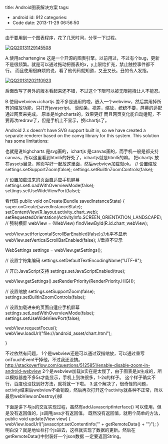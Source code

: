 title: Android图表解决方案
tags:
  - android
id: 912
categories:
  - Code
date: 2013-11-29 06:56:50
---

由于要用到一个图表程序，花了几天时间，分享一下过程。

[![QQ20131129145508](http://7xnueu.com1.z0.glb.clouddn.com/2013/11/QQ20131129145508.png)](http://7xnueu.com1.z0.glb.clouddn.com/2013/11/QQ20131129145508.png)

A.使用achartengine
这是一个开源的图表引擎。以前用过，不过有个bug，更新不是很频繁。就是可以通过拖动把图表的x，y上限给扩充，禁止触控事件都不行。
而且使用很麻烦的说，看了他代码就知道，又丑又长。丑的令人发指。

[![QQ20131202110923](http://7xnueu.com1.z0.glb.clouddn.com/2013/11/QQ20131202110923.png)](http://7xnueu.com1.z0.glb.clouddn.com/2013/11/QQ20131202110923.png)

后面改写了另外的版本看起来还不错，不过这个下限可以被无限拖拽让人不能忍。

B.使用webview+ichartjs
差不多是通用的啦，嵌入一个webview，然后禁用掉所有的缩放功能，只打开javascript。
滚动条，视差，缩放，统统不要，屏幕的适配通过网页来完成。
原本是highcharts的，效果更好 而且网页变化能自动适配，不要再次redraw了，但是手机上不显示，换ichartjs了。

Android 2.x doesn't have SVG support built in, so we have created a separate renderer based on the canvg library for this system. This solution has some limitations:

也就是说highcharts 是svg画的，ichartjs 是canvas画的，而手机一般是都支持canvas，所以这里看到html5的好处了，ichartjs就是html5的嘛。
把ichartjs 放在assets目录，网页写好一起放这里面，然后webview加载就ok。
// 设置缩放
settings.setSupportZoom(false);
settings.setBuiltInZoomControls(false);

// 设置加载进来的页面自适应手机屏幕
settings.setLoadWithOverviewMode(false);
settings.setUseWideViewPort(false);

看代码
public void onCreate(Bundle savedInstanceState) {
super.onCreate(savedInstanceState);
setContentView(R.layout.activity_chart_web);
setRequestedOrientation(ActivityInfo.SCREEN_ORIENTATION_LANDSCAPE); // 强制横屏
webView = (WebView) findViewById(R.id.chart_webView);

webView.setHorizontalScrollBarEnabled(false);//水平不显示
webView.setVerticalScrollBarEnabled(false); //垂直不显示

WebSettings settings = webView.getSettings();

// 设置字符集编码
settings.setDefaultTextEncodingName("UTF-8");

// 开启JavaScript支持
settings.setJavaScriptEnabled(true);

webView.getSettings().setRenderPriority(RenderPriority.HIGH);

// 设置缩放
settings.setSupportZoom(false);
settings.setBuiltInZoomControls(false);

// 设置加载进来的页面自适应手机屏幕
settings.setLoadWithOverviewMode(false);
settings.setUseWideViewPort(false);

webView.requestFocus();
webView.loadUrl("file:///android_asset/chart.html");

}

不过依然有问题，
1个是webview还是可以通过双指缩放，可以通过重写onTouchEvent干掉他，不过我还没搞。
http://stackoverflow.com/questions/5125851/enable-disable-zoom-in-android-webview
2个是webview加载js实在是太慢了，由于图表是js生成的，所以模拟器差不多5s才能显示，手机上到块很多，1-2s的样子。
这个样子确实不行，百度也没找到好方法，就将就一下啦。
3.这个解决了，很奇怪的问题，activity结束后webview不会销毁，然后再次打开这个activity就各种不正常，所以最后webView.onDestroy()掉

下面是讲下与js的交互实现过程，虽然有addJavascriptInterface() 可以使用，但是没有返回值的，js调用java才有返回值。
既然没有返回值，就用个简单的方法，
public void update(View view) {
webView.loadUrl("javascript:setContentInfo('" + getRemoteData() + "')");
}
明白没？就是地址栏打个js进去，这样就实现了数据的更新。然后在getRemoteData()中封装好一个json数据 一定要返回String。